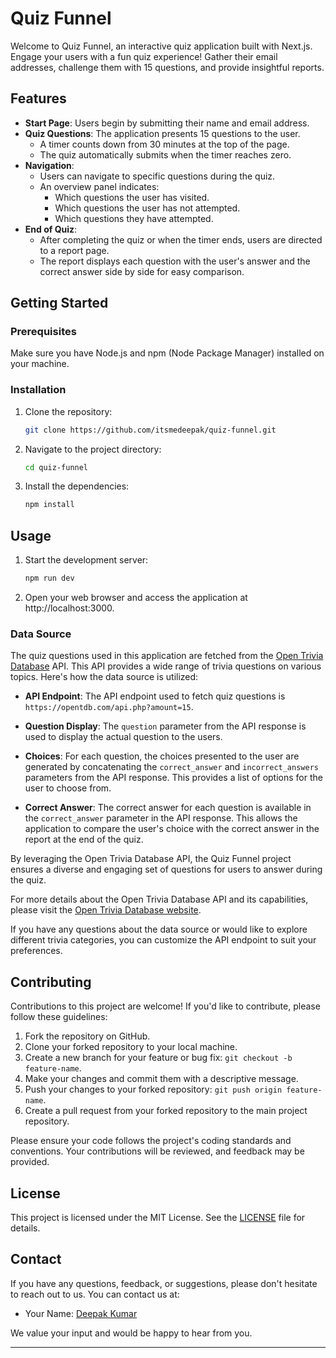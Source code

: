 # Quiz Funnel

Welcome to Quiz Funnel, an interactive quiz application built with Next.js. Engage your users with a fun quiz experience! Gather their email addresses, challenge them with 15 questions, and provide insightful reports.


## Features

- **Start Page**: Users begin by submitting their name and email address.
- **Quiz Questions**: The application presents 15 questions to the user.
  - A timer counts down from 30 minutes at the top of the page.
  - The quiz automatically submits when the timer reaches zero.
- **Navigation**:
  - Users can navigate to specific questions during the quiz.
  - An overview panel indicates:
    - Which questions the user has visited.
    - Which questions the user has not attempted.
    - Which questions they have attempted.
- **End of Quiz**:
  - After completing the quiz or when the timer ends, users are directed to a report page.
  - The report displays each question with the user's answer and the correct answer side by side for easy comparison.

## Getting Started

### Prerequisites

Make sure you have Node.js and npm (Node Package Manager) installed on your machine.

### Installation

1. Clone the repository:

   ``` sh
   git clone https://github.com/itsmedeepak/quiz-funnel.git

2. Navigate to the project directory:
   ``` sh
   cd quiz-funnel
3. Install the dependencies:
   ``` sh
   npm install
   
## Usage

1. Start the development server:

   ```sh
   npm run dev

2. Open your web browser and access the application at http://localhost:3000.

### Data Source

The quiz questions used in this application are fetched from the [Open Trivia Database](https://opentdb.com/api.php?amount=15) API. This API provides a wide range of trivia questions on various topics. Here's how the data source is utilized:

- **API Endpoint**: The API endpoint used to fetch quiz questions is `https://opentdb.com/api.php?amount=15`.

- **Question Display**: The `question` parameter from the API response is used to display the actual question to the users.

- **Choices**: For each question, the choices presented to the user are generated by concatenating the `correct_answer` and `incorrect_answers` parameters from the API response. This provides a list of options for the user to choose from.

- **Correct Answer**: The correct answer for each question is available in the `correct_answer` parameter in the API response. This allows the application to compare the user's choice with the correct answer in the report at the end of the quiz.

By leveraging the Open Trivia Database API, the Quiz Funnel project ensures a diverse and engaging set of questions for users to answer during the quiz.

For more details about the Open Trivia Database API and its capabilities, please visit the [Open Trivia Database website](https://opentdb.com/).

If you have any questions about the data source or would like to explore different trivia categories, you can customize the API endpoint to suit your preferences.

## Contributing

Contributions to this project are welcome! If you'd like to contribute, please follow these guidelines:

1. Fork the repository on GitHub.
2. Clone your forked repository to your local machine.
3. Create a new branch for your feature or bug fix: `git checkout -b feature-name`.
4. Make your changes and commit them with a descriptive message.
5. Push your changes to your forked repository: `git push origin feature-name`.
6. Create a pull request from your forked repository to the main project repository.

Please ensure your code follows the project's coding standards and conventions. Your contributions will be reviewed, and feedback may be provided.

## License

This project is licensed under the MIT License. See the [LICENSE](LICENSE) file for details.

## Contact

If you have any questions, feedback, or suggestions, please don't hesitate to reach out to us. You can contact us at:

- Your Name: [Deepak Kumar](mailto:kumardeepak070901@email.com)


We value your input and would be happy to hear from you.

---

